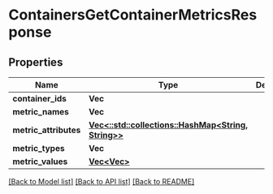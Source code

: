 # ContainersGetContainerMetricsResponse

## Properties

Name | Type | Description | Notes
------------ | ------------- | ------------- | -------------
**container_ids** | **Vec<String>** |  | 
**metric_names** | **Vec<String>** |  | 
**metric_attributes** | [**Vec<::std::collections::HashMap<String, String>>**](map.md) |  | 
**metric_types** | **Vec<String>** |  | 
**metric_values** | [**Vec<Vec<f64>>**](array.md) |  | 

[[Back to Model list]](../README.md#documentation-for-models) [[Back to API list]](../README.md#documentation-for-api-endpoints) [[Back to README]](../README.md)


